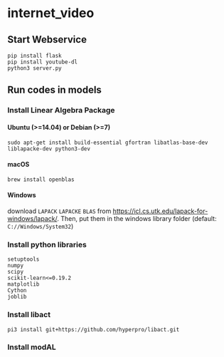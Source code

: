 # internet_video

## Start Webservice
    pip install flask
    pip install youtube-dl
    python3 server.py

## Run codes in models

### Install Linear Algebra Package 

#### Ubuntu (>=14.04) or Debian (>=7)
    sudo apt-get install build-essential gfortran libatlas-base-dev liblapacke-dev python3-dev

#### macOS
    brew install openblas

#### Windows
   download `LAPACK` `LAPACKE` `BLAS` from https://icl.cs.utk.edu/lapack-for-windows/lapack/. Then, put them in the windows library folder (default: `C://Windows/System32`)


### Install python libraries
    setuptools
    numpy
    scipy
    scikit-learn<=0.19.2
    matplotlib
    Cython
    joblib

### Install libact
    pi3 install git+https://github.com/hyperpro/libact.git

### Install modAL